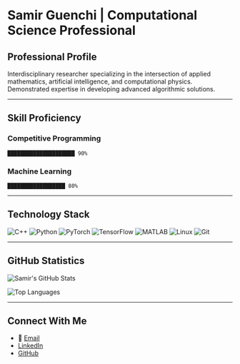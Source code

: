 # Samir Guenchi | Computational Science Professional

## Professional Profile
Interdisciplinary researcher specializing in the intersection of applied mathematics, artificial intelligence, and computational physics. Demonstrated expertise in developing advanced algorithmic solutions.

---

## Skill Proficiency

### Competitive Programming
`█████████████████████ 90%`

### Machine Learning
`██████████████████ 80%`

---

## Technology Stack
![C++](https://skillicons.dev/icons?i=cpp)
![Python](https://skillicons.dev/icons?i=python)
![PyTorch](https://skillicons.dev/icons?i=pytorch)
![TensorFlow](https://skillicons.dev/icons?i=tensorflow)
![MATLAB](https://skillicons.dev/icons?i=matlab)
![Linux](https://skillicons.dev/icons?i=linux)
![Git](https://skillicons.dev/icons?i=git)

---

## GitHub Statistics

![Samir's GitHub Stats](https://github-readme-stats.vercel.app/api?username=samir2022y&theme=dark&show_icons=true)

![Top Languages](https://github-readme-stats.vercel.app/api/top-langs/?username=samir2022y&theme=dark&layout=compact)

---

## Connect With Me
- 📧 [Email](mailto:samir.guenchi@ensia.edu.dz)
- [LinkedIn](https://linkedin.com/in/your-linkedin)
- [GitHub](https://github.com/samir2022y)
